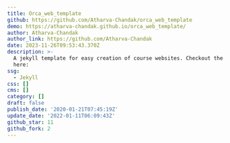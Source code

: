 ```yaml
---
title: Orca_web_template
github: https://github.com/Atharva-Chandak/orca_web_template
demo: https://atharva-chandak.github.io/orca_web_template/
author: Atharva-Chandak
author_link: https://github.com/Atharva-Chandak
date: 2023-11-26T09:53:43.370Z
description: >-
  A jekyll template for easy creation of course websites. Checkout the template
  here:
ssg:
  - Jekyll
css: []
cms: []
category: []
draft: false
publish_date: '2020-01-21T07:45:19Z'
update_date: '2022-01-11T06:09:43Z'
github_star: 11
github_fork: 2
---
```

